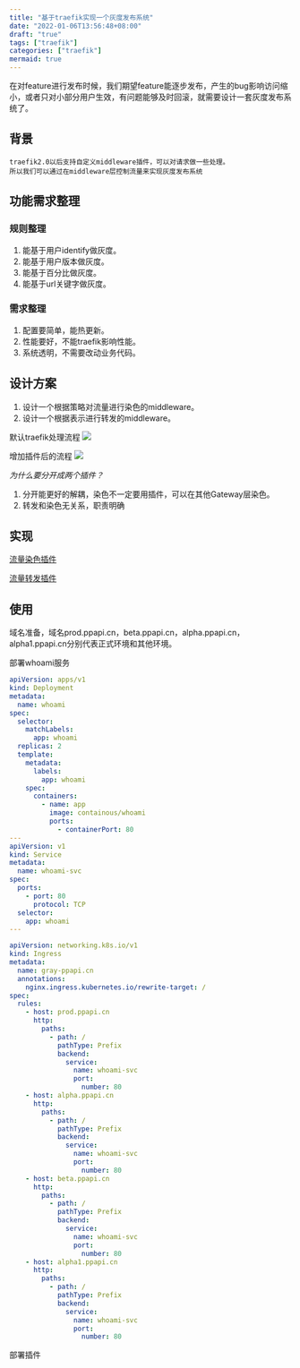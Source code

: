 ```yaml
---
title: "基于traefik实现一个灰度发布系统"
date: "2022-01-06T13:56:48+08:00"
draft: "true"
tags: ["traefik"]
categories: ["traefik"]
mermaid: true
---
```


在对feature进行发布时候，我们期望feature能逐步发布，产生的bug影响访问缩小，或者只对小部分用户生效，有问题能够及时回滚，就需要设计一套灰度发布系统了。

## 背景

    traefik2.0以后支持自定义middleware插件，可以对请求做一些处理。
    所以我们可以通过在middleware层控制流量来实现灰度发布系统

## 功能需求整理

### 规则整理

1. 能基于用户identify做灰度。
2. 能基于用户版本做灰度。
3. 能基于百分比做灰度。
4. 能基于url关键字做灰度。

### 需求整理

1. 配置要简单，能热更新。
2. 性能要好，不能traefik影响性能。
3. 系统透明，不需要改动业务代码。

## 设计方案

1. 设计一个根据策略对流量进行染色的middleware。
2. 设计一个根据表示进行转发的middleware。

默认traefik处理流程
![](https://static-1252018492.cos.ap-nanjing.myqcloud.com/uPic/FdBwfN.png)

增加插件后的流程
![](https://static-1252018492.cos.ap-nanjing.myqcloud.com/uPic/9uKZNf.png)

*为什么要分开成两个插件？*

1. 分开能更好的解耦，染色不一定要用插件，可以在其他Gateway层染色。
2. 转发和染色无关系，职责明确

## 实现

[流量染色插件](https://github.com/qxsugar/request-mark)

[流量转发插件](https://github.com/qxsugar/request-dispatch)

## 使用

域名准备，域名prod.ppapi.cn，beta.ppapi.cn，alpha.ppapi.cn，alpha1.ppapi.cn分别代表正式环境和其他环境。

部署whoami服务

```yaml
apiVersion: apps/v1
kind: Deployment
metadata:
  name: whoami
spec:
  selector:
    matchLabels:
      app: whoami
  replicas: 2
  template:
    metadata:
      labels:
        app: whoami
    spec:
      containers:
        - name: app
          image: containous/whoami
          ports:
            - containerPort: 80
---
apiVersion: v1
kind: Service
metadata:
  name: whoami-svc
spec:
  ports:
    - port: 80
      protocol: TCP
  selector:
    app: whoami
---

apiVersion: networking.k8s.io/v1
kind: Ingress
metadata:
  name: gray-ppapi.cn
  annotations:
    nginx.ingress.kubernetes.io/rewrite-target: /
spec:
  rules:
    - host: prod.ppapi.cn
      http:
        paths:
          - path: /
            pathType: Prefix
            backend:
              service:
                name: whoami-svc
                port:
                  number: 80
    - host: alpha.ppapi.cn
      http:
        paths:
          - path: /
            pathType: Prefix
            backend:
              service:
                name: whoami-svc
                port:
                  number: 80
    - host: beta.ppapi.cn
      http:
        paths:
          - path: /
            pathType: Prefix
            backend:
              service:
                name: whoami-svc
                port:
                  number: 80
    - host: alpha1.ppapi.cn
      http:
        paths:
          - path: /
            pathType: Prefix
            backend:
              service:
                name: whoami-svc
                port:
                  number: 80
```

部署插件
